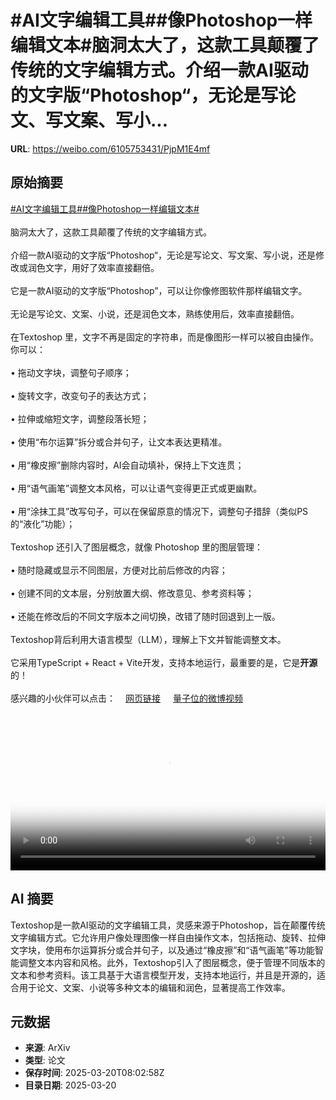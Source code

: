 # #AI文字编辑工具##像Photoshop一样编辑文本#脑洞太大了，这款工具颠覆了传统的文字编辑方式。介绍一款AI驱动的文字版“Photoshop“，无论是写论文、写文案、写小...

**URL**: https://weibo.com/6105753431/PjpM1E4mf

## 原始摘要

<a href="https://m.weibo.cn/search?containerid=231522type%3D1%26t%3D10%26q%3D%23AI%E6%96%87%E5%AD%97%E7%BC%96%E8%BE%91%E5%B7%A5%E5%85%B7%23&amp;extparam=%23AI%E6%96%87%E5%AD%97%E7%BC%96%E8%BE%91%E5%B7%A5%E5%85%B7%23" data-hide=""><span class="surl-text">#AI文字编辑工具#</span></a><a href="https://m.weibo.cn/search?containerid=231522type%3D1%26t%3D10%26q%3D%23%E5%83%8FPhotoshop%E4%B8%80%E6%A0%B7%E7%BC%96%E8%BE%91%E6%96%87%E6%9C%AC%23&amp;extparam=%23%E5%83%8FPhotoshop%E4%B8%80%E6%A0%B7%E7%BC%96%E8%BE%91%E6%96%87%E6%9C%AC%23" data-hide=""><span class="surl-text">#像Photoshop一样编辑文本#</span></a><br><br>脑洞太大了，这款工具颠覆了传统的文字编辑方式。<br><br>介绍一款AI驱动的文字版“Photoshop“，无论是写论文、写文案、写小说，还是修改或润色文字，用好了效率直接翻倍。<br><br>它是一款AI驱动的文字版“Photoshop”，可以让你像修图软件那样编辑文字。<br><br>无论是写论文、文案、小说，还是润色文本，熟练使用后，效率直接翻倍。<br><br>在Textoshop 里，文字不再是固定的字符串，而是像图形一样可以被自由操作。你可以：<br><br>• 拖动文字块，调整句子顺序；<br><br>• 旋转文字，改变句子的表达方式；<br><br>• 拉伸或缩短文字，调整段落长短；<br><br>• 使用“布尔运算”拆分或合并句子，让文本表达更精准。<br><br>• 用“橡皮擦”删除内容时，AI会自动填补，保持上下文连贯；<br><br>• 用“语气画笔”调整文本风格，可以让语气变得更正式或更幽默。<br><br>• 用“涂抹工具”改写句子，可以在保留原意的情况下，调整句子措辞（类似PS的“液化”功能）；<br><br>Textoshop 还引入了图层概念，就像 Photoshop 里的图层管理：<br><br>• 随时隐藏或显示不同图层，方便对比前后修改的内容；<br><br>• 创建不同的文本层，分别放置大纲、修改意见、参考资料等；<br><br>• 还能在修改后的不同文字版本之间切换，改错了随时回退到上一版。<br><br>Textoshop背后利用大语言模型（LLM），理解上下文并智能调整文本。<br><br>它采用TypeScript + React + Vite开发，支持本地运行，最重要的是，它是**开源**的！<br><br>感兴趣的小伙伴可以点击：<a href="https://weibo.cn/sinaurl?u=https%3A%2F%2Fgithub.com%2Fm-damien%2FTextoshop" data-hide=""><span class="url-icon"><img style="width: 1rem;height: 1rem" src="https://h5.sinaimg.cn/upload/2015/09/25/3/timeline_card_small_web_default.png" referrerpolicy="no-referrer"></span><span class="surl-text">网页链接</span></a> <a href="https://video.weibo.com/show?fid=1034:5146272521191489" data-hide=""><span class="url-icon"><img style="width: 1rem;height: 1rem" src="https://h5.sinaimg.cn/upload/2015/09/25/3/timeline_card_small_video_default.png" referrerpolicy="no-referrer"></span><span class="surl-text">量子位的微博视频</span></a><br clear="both"><div style="clear: both"></div><video controls="controls" poster="https://tvax4.sinaimg.cn/orj480/006Fd7o3ly1hznee2o81yj30zk0k0tal.jpg" style="width: 100%"><source src="https://f.video.weibocdn.com/o0/s4ckVQcIlx08mOYyNzPi01041200QxO40E010.mp4?label=mp4_720p&amp;template=1280x720.25.0&amp;ori=0&amp;ps=1CwnkDw1GXwCQx&amp;Expires=1742461265&amp;ssig=p6zFQ06aB7&amp;KID=unistore,video"><source src="https://f.video.weibocdn.com/o0/8eCjv1pvlx08mOYyknsQ01041200pUGh0E010.mp4?label=mp4_hd&amp;template=852x480.25.0&amp;ori=0&amp;ps=1CwnkDw1GXwCQx&amp;Expires=1742461265&amp;ssig=VV8RKR3XKW&amp;KID=unistore,video"><source src="https://f.video.weibocdn.com/o0/3yLKgnerlx08mOYyc2Vq01041200gcMR0E010.mp4?label=mp4_ld&amp;template=640x360.25.0&amp;ori=0&amp;ps=1CwnkDw1GXwCQx&amp;Expires=1742461265&amp;ssig=3%2FsJSGS4eR&amp;KID=unistore,video"><p>视频无法显示，请前往<a href="https://video.weibo.com/show?fid=1034%3A5146272521191489" target="_blank" rel="noopener noreferrer">微博视频</a>观看。</p></video>

## AI 摘要

Textoshop是一款AI驱动的文字编辑工具，灵感来源于Photoshop，旨在颠覆传统文字编辑方式。它允许用户像处理图像一样自由操作文本，包括拖动、旋转、拉伸文字块，使用布尔运算拆分或合并句子，以及通过“橡皮擦”和“语气画笔”等功能智能调整文本内容和风格。此外，Textoshop引入了图层概念，便于管理不同版本的文本和参考资料。该工具基于大语言模型开发，支持本地运行，并且是开源的，适合用于论文、文案、小说等多种文本的编辑和润色，显著提高工作效率。

## 元数据

- **来源**: ArXiv
- **类型**: 论文
- **保存时间**: 2025-03-20T08:02:58Z
- **目录日期**: 2025-03-20
